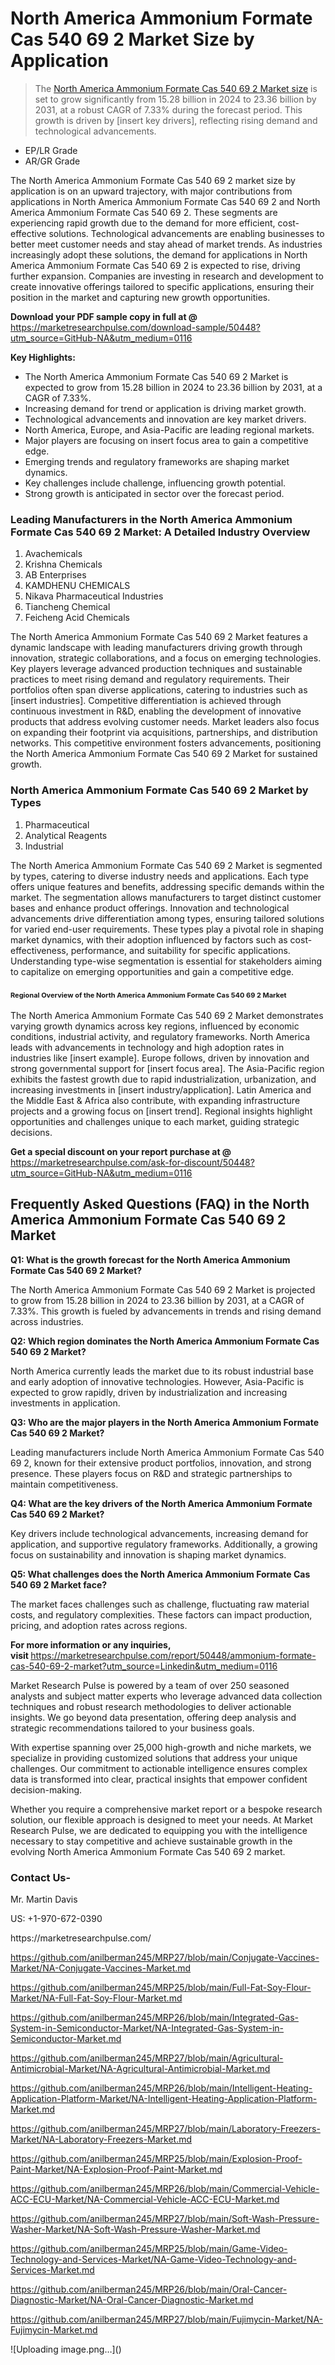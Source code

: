 <h1>North America Ammonium Formate Cas 540 69 2 Market&nbsp;Size by Application</h1><blockquote><p>The <a href="https://marketresearchpulse.com/download-sample/50448?utm_source=GitHub-NA&amp;utm_medium=0116">North America Ammonium Formate Cas 540 69 2 Market size</a> is set to grow significantly from 15.28 billion in 2024 to 23.36 billion by 2031, at a robust CAGR of 7.33% during the forecast period. This growth is driven by [insert key drivers], reflecting rising demand and technological advancements.</p></blockquote><ul><li>EP/LR Grade<li> AR/GR Grade</li></ul><p>The North America Ammonium Formate Cas 540 69 2 market size by application is on an upward trajectory, with major contributions from applications in North America Ammonium Formate Cas 540 69 2 and North America Ammonium Formate Cas 540 69 2. These segments are experiencing rapid growth due to the demand for more efficient, cost-effective solutions. Technological advancements are enabling businesses to better meet customer needs and stay ahead of market trends. As industries increasingly adopt these solutions, the demand for applications in North America Ammonium Formate Cas 540 69 2 is expected to rise, driving further expansion. Companies are investing in research and development to create innovative offerings tailored to specific applications, ensuring their position in the market and capturing new growth opportunities.</p><p><strong>Download your PDF sample copy in full at @ </strong><a href="https://marketresearchpulse.com/download-sample/50448?utm_source=GitHub-NA&amp;utm_medium=0116">https://marketresearchpulse.com/download-sample/50448?utm_source=GitHub-NA&amp;utm_medium=0116</a></p><p><strong>Key Highlights: </strong></p><ul><li>The North America Ammonium Formate Cas 540 69 2 Market is expected to grow from 15.28 billion in 2024 to 23.36 billion by 2031, at a CAGR of 7.33%.</li><li>Increasing demand for trend or application is driving market growth.</li><li>Technological advancements and innovation are key market drivers.</li><li>North America, Europe, and Asia-Pacific are leading regional markets.</li><li>Major players are focusing on insert focus area to gain a competitive edge.</li><li>Emerging trends and regulatory frameworks are shaping market dynamics.</li><li>Key challenges include challenge, influencing growth potential.</li><li>Strong growth is anticipated in sector over the forecast period.</li></ul><h3>Leading Manufacturers in the North America Ammonium Formate Cas 540 69 2 Market: A Detailed Industry Overview</h3><ol><li>Avachemicals</li><li>Krishna Chemicals</li><li>AB Enterprises</li><li>KAMDHENU CHEMICALS</li><li>Nikava Pharmaceutical Industries</li><li>Tiancheng Chemical</li><li>Feicheng Acid Chemicals</li></ol><div class="flex max-w-full flex-col flex-grow"><div class="min-h-8 text-message flex w-full flex-col items-end gap-2 whitespace-normal break-words [.text-message+&amp;]:mt-5" dir="auto" data-message-author-role="assistant" data-message-id="fd8432e4-4910-450d-b182-61b7bfb0a01f" data-message-model-slug="gpt-4o"><div class="flex w-full flex-col gap-1 empty:hidden first:pt-[3px]"><div class="markdown prose w-full break-words dark:prose-invert light"><p>The North America Ammonium Formate Cas 540 69 2 Market features a dynamic landscape with leading manufacturers driving growth through innovation, strategic collaborations, and a focus on emerging technologies. Key players leverage advanced production techniques and sustainable practices to meet rising demand and regulatory requirements. Their portfolios often span diverse applications, catering to industries such as [insert industries]. Competitive differentiation is achieved through continuous investment in R&amp;D, enabling the development of innovative products that address evolving customer needs. Market leaders also focus on expanding their footprint via acquisitions, partnerships, and distribution networks. This competitive environment fosters advancements, positioning the North America Ammonium Formate Cas 540 69 2 Market for sustained growth.</p></div></div></div></div><h3>North America Ammonium Formate Cas 540 69 2 Market by Types</h3><ol><li>Pharmaceutical<li> Analytical Reagents<li> Industrial</li></ol><div class="flex max-w-full flex-col flex-grow"><div class="min-h-8 text-message flex w-full flex-col items-end gap-2 whitespace-normal break-words [.text-message+&amp;]:mt-5" dir="auto" data-message-author-role="assistant" data-message-id="084470be-0bb7-4664-bddf-5156b4f41249" data-message-model-slug="gpt-4o-mini"><div class="flex w-full flex-col gap-1 empty:hidden first:pt-[3px]"><div class="markdown prose w-full break-words dark:prose-invert light"><p>The North America Ammonium Formate Cas 540 69 2 Market is segmented by types, catering to diverse industry needs and applications. Each type offers unique features and benefits, addressing specific demands within the market. The segmentation allows manufacturers to target distinct customer bases and enhance product offerings. Innovation and technological advancements drive differentiation among types, ensuring tailored solutions for varied end-user requirements. These types play a pivotal role in shaping market dynamics, with their adoption influenced by factors such as cost-effectiveness, performance, and suitability for specific applications. Understanding type-wise segmentation is essential for stakeholders aiming to capitalize on emerging opportunities and gain a competitive edge.</p></div></div></div></div><h3><span style="font-size: 11px;">Regional Overview of the North America Ammonium Formate Cas 540 69 2 Market</span></h3><div class="flex max-w-full flex-col flex-grow"><div class="min-h-8 text-message flex w-full flex-col items-end gap-2 whitespace-normal break-words [.text-message+&amp;]:mt-5" dir="auto" data-message-author-role="assistant" data-message-id="e9038762-ce64-4e30-91c9-9bd413514231" data-message-model-slug="gpt-4o-mini"><div class="flex w-full flex-col gap-1 empty:hidden first:pt-[3px]"><div class="markdown prose w-full break-words dark:prose-invert light"><p>The North America Ammonium Formate Cas 540 69 2 Market demonstrates varying growth dynamics across key regions, influenced by economic conditions, industrial activity, and regulatory frameworks. North America leads with advancements in technology and high adoption rates in industries like [insert example]. Europe follows, driven by innovation and strong governmental support for [insert focus area]. The Asia-Pacific region exhibits the fastest growth due to rapid industrialization, urbanization, and increasing investments in [insert industry/application]. Latin America and the Middle East &amp; Africa also contribute, with expanding infrastructure projects and a growing focus on [insert trend]. Regional insights highlight opportunities and challenges unique to each market, guiding strategic decisions.</p></div></div></div></div><p><strong>Get a special discount on your report purchase at @ </strong><a href="https://marketresearchpulse.com/ask-for-discount/50448?utm_source=GitHub-NA&amp;utm_medium=0116">https://marketresearchpulse.com/ask-for-discount/50448?utm_source=GitHub-NA&amp;utm_medium=0116</a></p><h2>Frequently Asked Questions (FAQ) in the North America Ammonium Formate Cas 540 69 2 Market</h2><p><strong>Q1: What is the growth forecast for the North America Ammonium Formate Cas 540 69 2 Market?</strong></p><p>The North America Ammonium Formate Cas 540 69 2 Market is projected to grow from 15.28 billion in 2024 to 23.36 billion by 2031, at a CAGR of 7.33%. This growth is fueled by advancements in trends and rising demand across industries.</p><p><strong>Q2: Which region dominates the North America Ammonium Formate Cas 540 69 2 Market?</strong></p><p>North America currently leads the market due to its robust industrial base and early adoption of innovative technologies. However, Asia-Pacific is expected to grow rapidly, driven by industrialization and increasing investments in application.</p><p><strong>Q3: Who are the major players in the North America Ammonium Formate Cas 540 69 2 Market?</strong></p><p>Leading manufacturers include North America Ammonium Formate Cas 540 69 2, known for their extensive product portfolios, innovation, and strong presence. These players focus on R&amp;D and strategic partnerships to maintain competitiveness.</p><p><strong>Q4: What are the key drivers of the North America Ammonium Formate Cas 540 69 2 Market?</strong></p><p>Key drivers include technological advancements, increasing demand for application, and supportive regulatory frameworks. Additionally, a growing focus on sustainability and innovation is shaping market dynamics.</p><p><strong>Q5: What challenges does the North America Ammonium Formate Cas 540 69 2 Market face?</strong></p><p>The market faces challenges such as challenge, fluctuating raw material costs, and regulatory complexities. These factors can impact production, pricing, and adoption rates across regions.</p><p><strong>For more information or any inquiries, visit&nbsp;</strong><a href="https://marketresearchpulse.com/report/50448/ammonium-formate-cas-540-69-2-market?utm_source=Linkedin&utm_medium=0116">https://marketresearchpulse.com/report/50448/ammonium-formate-cas-540-69-2-market?utm_source=Linkedin&utm_medium=0116</a></p><p>Market Research Pulse is powered by a team of over 250 seasoned analysts and subject matter experts who leverage advanced data collection techniques and robust research methodologies to deliver actionable insights. We go beyond data presentation, offering deep analysis and strategic recommendations tailored to your business goals.</p><p>With expertise spanning over 25,000 high-growth and niche markets, we specialize in providing customized solutions that address your unique challenges. Our commitment to actionable intelligence ensures complex data is transformed into clear, practical insights that empower confident decision-making.</p><p>Whether you require a comprehensive market report or a bespoke research solution, our flexible approach is designed to meet your needs. At Market Research Pulse, we are dedicated to equipping you with the intelligence necessary to stay competitive and achieve sustainable growth in the evolving North America Ammonium Formate Cas 540 69 2 market.</p><h3><strong>Contact Us-</strong></h3><p>Mr. Martin Davis</p><p>US: +1-970-672-0390</p><p>https://marketresearchpulse.com/</p><p><a href="https://github.com/anilberman245/MRP27/blob/main/Conjugate-Vaccines-Market/NA-Conjugate-Vaccines-Market.md">https://github.com/anilberman245/MRP27/blob/main/Conjugate-Vaccines-Market/NA-Conjugate-Vaccines-Market.md</a></p><p><a href="https://github.com/anilberman245/MRP25/blob/main/Full-Fat-Soy-Flour-Market/NA-Full-Fat-Soy-Flour-Market.md">https://github.com/anilberman245/MRP25/blob/main/Full-Fat-Soy-Flour-Market/NA-Full-Fat-Soy-Flour-Market.md</a></p><p><a href="https://github.com/anilberman245/MRP26/blob/main/Integrated-Gas-System-in-Semiconductor-Market/NA-Integrated-Gas-System-in-Semiconductor-Market.md">https://github.com/anilberman245/MRP26/blob/main/Integrated-Gas-System-in-Semiconductor-Market/NA-Integrated-Gas-System-in-Semiconductor-Market.md</a></p><p><a href="https://github.com/anilberman245/MRP27/blob/main/Agricultural-Antimicrobial-Market/NA-Agricultural-Antimicrobial-Market.md">https://github.com/anilberman245/MRP27/blob/main/Agricultural-Antimicrobial-Market/NA-Agricultural-Antimicrobial-Market.md</a></p><p><a href="https://github.com/anilberman245/MRP26/blob/main/Intelligent-Heating-Application-Platform-Market/NA-Intelligent-Heating-Application-Platform-Market.md">https://github.com/anilberman245/MRP26/blob/main/Intelligent-Heating-Application-Platform-Market/NA-Intelligent-Heating-Application-Platform-Market.md</a></p><p><a href="https://github.com/anilberman245/MRP27/blob/main/Laboratory-Freezers-Market/NA-Laboratory-Freezers-Market.md">https://github.com/anilberman245/MRP27/blob/main/Laboratory-Freezers-Market/NA-Laboratory-Freezers-Market.md</a></p><p><a href="https://github.com/anilberman245/MRP25/blob/main/Explosion-Proof-Paint-Market/NA-Explosion-Proof-Paint-Market.md">https://github.com/anilberman245/MRP25/blob/main/Explosion-Proof-Paint-Market/NA-Explosion-Proof-Paint-Market.md</a></p><p><a href="https://github.com/anilberman245/MRP26/blob/main/Commercial-Vehicle-ACC-ECU-Market/NA-Commercial-Vehicle-ACC-ECU-Market.md">https://github.com/anilberman245/MRP26/blob/main/Commercial-Vehicle-ACC-ECU-Market/NA-Commercial-Vehicle-ACC-ECU-Market.md</a></p><p><a href="https://github.com/anilberman245/MRP27/blob/main/Soft-Wash-Pressure-Washer-Market/NA-Soft-Wash-Pressure-Washer-Market.md">https://github.com/anilberman245/MRP27/blob/main/Soft-Wash-Pressure-Washer-Market/NA-Soft-Wash-Pressure-Washer-Market.md</a></p><p><a href="https://github.com/anilberman245/MRP25/blob/main/Game-Video-Technology-and-Services-Market/NA-Game-Video-Technology-and-Services-Market.md">https://github.com/anilberman245/MRP25/blob/main/Game-Video-Technology-and-Services-Market/NA-Game-Video-Technology-and-Services-Market.md</a></p><p><a href="https://github.com/anilberman245/MRP26/blob/main/Oral-Cancer-Diagnostic-Market/NA-Oral-Cancer-Diagnostic-Market.md">https://github.com/anilberman245/MRP26/blob/main/Oral-Cancer-Diagnostic-Market/NA-Oral-Cancer-Diagnostic-Market.md</a></p><p><a href="https://github.com/anilberman245/MRP27/blob/main/Fujimycin-Market/NA-Fujimycin-Market.md">https://github.com/anilberman245/MRP27/blob/main/Fujimycin-Market/NA-Fujimycin-Market.md</a></p>
![Uploading image.png…]()
